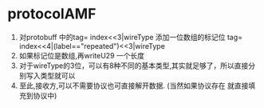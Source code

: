# protocolAMF

1. 对protobuff 中的tag= index<<3|wireType 添加一位数组的标记位
tag= index<<4|(label=="repeated")<<3|wireType
2. 如果标记位是数组,再writeU29 一个长度
3. 对于wireType的3位，可以有8种不同的基本类型,其实就足够了，所以直接分别写入类型就可以
4. 至此,接收方,可以不需要协议也可直接解开数据. (当然如果协议存在 就直接填充到协议中)
